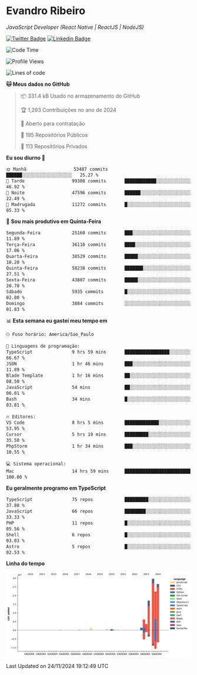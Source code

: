 # Evandro **Ribeiro**

*JavaScript Developer (React Native | ReactJS | NodeJS)*

[![Twitter Badge](https://img.shields.io/badge/-@ribeiroevandro-201B2D?style=flat-square&labelColor=201B2D&logo=twitter&logoColor=white&link=https://twitter.com/ribeiroevandro)](https://twitter.com/ribeiroevandro) 
[![Linkedin Badge](https://img.shields.io/badge/-Evandro%20Ribeiro-201B2D?style=flat-square&logo=Linkedin&logoColor=white&link=https://www.linkedin.com/in/ribeiroevandro)](https://www.linkedin.com/in/ribeiroevandro) 


<!--START_SECTION:waka-->
![Code Time](http://img.shields.io/badge/Code%20Time-4%2C180%20hrs%206%20mins-blue)

![Profile Views](http://img.shields.io/badge/Visualizac%C3%B5es%20do%20perfil-2-blue)

![Lines of code](https://img.shields.io/badge/Desde%20o%20Hello%20World%20eu%20escrevi-109.7%20million%20linhas%20de%20c%C3%B3digo-blue)

**🐱 Meus dados no GitHub** 

> 📦 331.4 kB Usado no armazenamento do GitHub 
 > 
> 🏆 1,293 Contribuições no ano de 2024
 > 
> 💼 Aberto para contratação
 > 
> 📜 195 Repositórios Públicos 
 > 
> 🔑 113 Repositórios Privados 
 > 
**Eu sou diurno 🐤** 

```text
🌞 Manhã                  53487 commits       ██████░░░░░░░░░░░░░░░░░░░   25.27 % 
🌆 Tarde                  99308 commits       ████████████░░░░░░░░░░░░░   46.92 % 
🌃 Noite                  47596 commits       ██████░░░░░░░░░░░░░░░░░░░   22.49 % 
🌙 Madrugada              11272 commits       █░░░░░░░░░░░░░░░░░░░░░░░░   05.33 % 
```
📅 **Sou mais produtivo em Quinta-Feira** 

```text
Segunda-Feira            25160 commits       ███░░░░░░░░░░░░░░░░░░░░░░   11.89 % 
Terça-Feira              36110 commits       ████░░░░░░░░░░░░░░░░░░░░░   17.06 % 
Quarta-Feira             38529 commits       █████░░░░░░░░░░░░░░░░░░░░   18.20 % 
Quinta-Feira             58238 commits       ███████░░░░░░░░░░░░░░░░░░   27.51 % 
Sexta-Feira              43807 commits       █████░░░░░░░░░░░░░░░░░░░░   20.70 % 
Sábado                   5935 commits        █░░░░░░░░░░░░░░░░░░░░░░░░   02.80 % 
Domingo                  3884 commits        ░░░░░░░░░░░░░░░░░░░░░░░░░   01.83 % 
```


📊 **Esta semana eu gastei meu tempo em** 

```text
🕑︎ Fuso horário: America/Sao_Paulo

💬 Linguagens de programação: 
TypeScript               9 hrs 59 mins       █████████████████░░░░░░░░   66.67 % 
JSON                     1 hr 46 mins        ███░░░░░░░░░░░░░░░░░░░░░░   11.89 % 
Blade Template           1 hr 16 mins        ██░░░░░░░░░░░░░░░░░░░░░░░   08.50 % 
JavaScript               54 mins             ██░░░░░░░░░░░░░░░░░░░░░░░   06.01 % 
Bash                     34 mins             █░░░░░░░░░░░░░░░░░░░░░░░░   03.81 % 

🔥 Editores: 
VS Code                  8 hrs 5 mins        █████████████░░░░░░░░░░░░   53.95 % 
Cursor                   5 hrs 19 mins       █████████░░░░░░░░░░░░░░░░   35.50 % 
PhpStorm                 1 hr 34 mins        ███░░░░░░░░░░░░░░░░░░░░░░   10.55 % 

💻 Sistema operacional: 
Mac                      14 hrs 59 mins      █████████████████████████   100.00 % 
```

**Eu geralmente programo em TypeScript** 

```text
TypeScript               75 repos            █████████░░░░░░░░░░░░░░░░   37.88 % 
JavaScript               66 repos            ████████░░░░░░░░░░░░░░░░░   33.33 % 
PHP                      11 repos            █░░░░░░░░░░░░░░░░░░░░░░░░   05.56 % 
Shell                    6 repos             █░░░░░░░░░░░░░░░░░░░░░░░░   03.03 % 
Astro                    5 repos             █░░░░░░░░░░░░░░░░░░░░░░░░   02.53 % 
```



**Linha do tempo**

![Lines of Code chart](https://raw.githubusercontent.com/ribeiroevandro/ribeiroevandro/main/assets/bar_graph.png)


 Last Updated on 24/11/2024 19:12:49 UTC
<!--END_SECTION:waka-->
